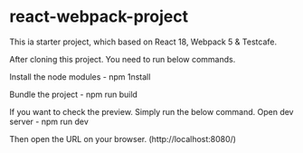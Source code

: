 # react-webpack-project
This ia starter project, which based on React 18, Webpack 5 & Testcafe.

After cloning this project. You need to run below commands.

Install the node modules - npm 1nstall

Bundle the project - npm run build

If you want to check the preview. Simply run the below command.
Open dev server - npm run dev

Then open the URL on your browser. (http://localhost:8080/)
